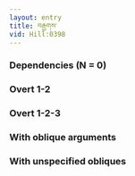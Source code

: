 ```yaml
---
layout: entry
title: བརྒྱགས་
vid: Hill:0398
---
```

### Dependencies (N = 0)


### Overt 1-2


### Overt 1-2-3


### With oblique arguments


### With unspecified obliques
